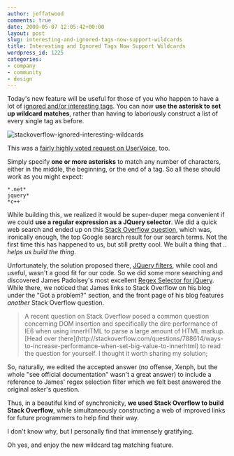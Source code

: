 ```yaml
---
author: jeffatwood
comments: true
date: 2009-05-07 12:05:42+00:00
layout: post
slug: interesting-and-ignored-tags-now-support-wildcards
title: Interesting and Ignored Tags Now Support Wildcards
wordpress_id: 1225
categories:
- company
- community
- design
---
```



Today's new feature will be useful for those of you who happen to have a lot of [ignored and/or interesting tags](http://blog.stackoverflow.com/2008/10/expressing-your-tag-preferences/). You can now **use the asterisk to set up wildcard matches**, rather than having to laboriously construct a list of every single tag as before.



![stackoverflow-ignored-interesting-wildcards](http://blog.stackoverflow.com/wp-content/uploads/stackoverflow-ignored-interesting-wildcards.png)



This was a [fairly highly voted request on UserVoice](http://stackoverflow.uservoice.com/pages/1722-general/suggestions/38257-allow-for-wildcards-in-ignored-and-interesting-tags), too.



Simply specify **one or more asterisks** to match any number of characters, either in the middle, the beginning, or the end of a tag. So all these should work as you might expect:




    
    
    *.net*
    jquery*
    *c++
    





While building this, we realized it would be super-duper mega convenient if we could **use a regular expression as a JQuery selector**. We did a quick web search and ended up on this [Stack Overflow question](http://stackoverflow.com/questions/190253/jquery-selector-regular-expressions), which was, ironically enough, the top Google search result for our search terms. Not the first time this has happened to us, but still pretty cool. We built a thing that .. _helps us build the thing._



Unfortunately, the solution proposed there, [JQuery filters](http://docs.jquery.com/Traversing/filter#expr), while cool and useful, wasn't a good fit for our code. So we did some more searching and discovered James Padolsey's most excellent [Regex Selector for jQuery](http://james.padolsey.com/javascript/regex-selector-for-jquery/). While there, we noticed that James links to Stack Overflow on his blog under the "Got a problem?" section, and the front page of his blog features _another_ Stack Overflow question.





<blockquote>
A recent question on Stack Overflow posed a common question concerning DOM insertion and specifically the dire performance of IE6 when using innerHTML to parse a large amount of HTML markup. [Head over there](http://stackoverflow.com/questions/788614/ways-to-increase-performance-when-set-big-value-to-innerhtml) to read the question for yourself. I thought it worth sharing my solution;
</blockquote>





So, naturally, we edited the accepted answer (no offense, Xenph, but the whole "see official documentation" wasn't a great answer) to include a reference to James' regex selection filter which we felt best answered the original asker's question.



Thus, in a beautiful kind of synchronicity, **we used Stack Overflow to build Stack Overflow**, while simultaneously constructing a web of improved links for future programmers to help find their way.



I don't know why, but I personally find that immensely gratifying.



Oh yes, and enjoy the new wildcard tag matching feature.

